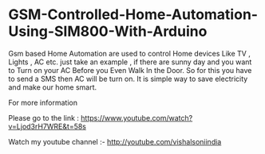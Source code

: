 # GSM-Controlled-Home-Automation-Using-SIM800-With-Arduino
Gsm based Home Automation are used to control Home devices Like TV , Lights , AC etc.  just take an example , if there are sunny day and you want to Turn on your AC Before you Even Walk In the Door.  So for this you have to send a SMS then AC will be turn on.  It is simple way to save electricity and make our home smart.

For more information 

Please go to the link : https://www.youtube.com/watch?v=Ljod3rH7WRE&t=58s

Watch my youtube channel :- http://youtube.com/vishalsoniindia
